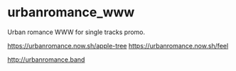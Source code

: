 # urbanromance_www

Urban romance WWW for single tracks promo.

https://urbanromance.now.sh/apple-tree
https://urbanromance.now.sh/feel

http://urbanromance.band
